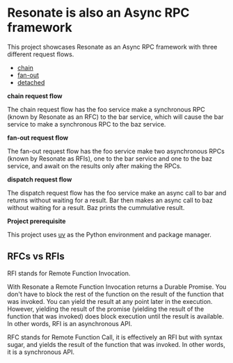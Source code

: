 # Resonate is also an Async RPC framework

This project showcases Resonate as an Async RPC framework with three different request flows.

- [chain](./chain/README.md)
- [fan-out](./fan-out/README.md)
- [detached](./detached/README.md)

**chain request flow**

The chain request flow has the foo service make a synchronous RPC (known by Resonate as an RFC) to the bar service, which will cause the bar service to make a synchronous RPC to the baz service.

**fan-out request flow**

The fan-out request flow has the foo service make two asynchronous RPCs (known by Resonate as RFIs), one to the bar service and one to the baz service, and await on the results only after making the RPCs.

**dispatch request flow**

The dispatch request flow has the foo service make an async call to bar and returns without waiting for a result. Bar then makes an async call to baz without waiting for a result. Baz prints the cummulative result.

**Project prerequisite**

This project uses [uv](https://docs.astral.sh/uv/) as the Python environment and package manager.

## RFCs vs RFIs

RFI stands for Remote Function Invocation.

With Resonate a Remote Function Invocation returns a Durable Promise. You don't have to block the rest of the function on the result of the function that was invoked. You can yield the result at any point later in the execution. However, yielding the result of the promise (yielding the result of the function that was invoked) does block execution until the result is available. In other words, RFI is an asynchronous API.

RFC stands for Remote Function Call, it is effectively an RFI but with syntax sugar, and yields the result of the function that was invoked. In other words, it is a synchronous API.
